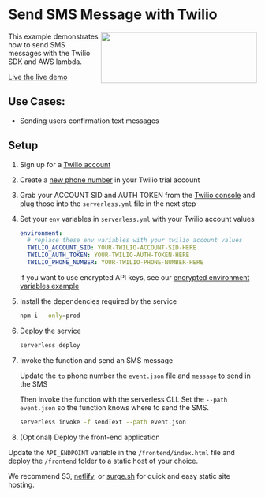 <!--
title: 'AWS Send SMS Message with Twilio example in NodeJS'
description: 'This example demonstrates how to send SMS messages with the Twilio SDK and AWS lambda.'
layout: Doc
framework: v1
platform: AWS
language: nodeJS
priority: 1
authorLink: 'https://github.com/darrenhgc'
authorName: 'Darren Holland'
authorAvatar: 'https://avatars0.githubusercontent.com/u/28113106?v=4&s=140'
-->
# Send SMS Message with Twilio

<img align="right" width="316" height="103" src="https://s3-us-west-2.amazonaws.com/assets.site.serverless.com/blog/twilio-logo.jpg">
This example demonstrates how to send SMS messages with the Twilio SDK and AWS lambda.

[Live the live demo](http://twilio-serverless-example.surge.sh)

## Use Cases:

* Sending users confirmation text messages

## Setup

1. Sign up for a [Twilio account](http://www.twilio.com)

2. Create a [new phone number](https://www.twilio.com/console/phone-numbers/) in your Twilio trial account

3. Grab your ACCOUNT SID and AUTH TOKEN from the [Twilio console](https://www.twilio.com/console) and plug those into the `serverless.yml` file in the next step

4. Set your `env` variables in `serverless.yml` with your Twilio account values

      ```yml
      environment:
        # replace these env variables with your twilio account values
        TWILIO_ACCOUNT_SID: YOUR-TWILIO-ACCOUNT-SID-HERE
        TWILIO_AUTH_TOKEN: YOUR-TWILIO-AUTH-TOKEN-HERE
        TWILIO_PHONE_NUMBER: YOUR-TWILIO-PHONE-NUMBER-HERE
      ```
    
      If you want to use encrypted API keys, see our [encrypted environment variables example](https://github.com/serverless/examples/tree/master/aws-node-env-variables-encrypted-in-a-file)
      
5. Install the dependencies required by the service 
      ```bash
      npm i --only=prod
      ```
      
6. Deploy the service 
      ```bash
      serverless deploy
      ```

7. Invoke the function and send an SMS message

      Update the `to` phone number the `event.json` file and `message` to send in the SMS
    
      Then invoke the function with the serverless CLI. Set the `--path event.json` so the function knows where to send the SMS.
    
      ```bash
      serverless invoke -f sendText --path event.json
      ```

8. (Optional) Deploy the front-end application

  Update the `API_ENDPOINT` variable in the `/frontend/index.html` file and deploy the `/frontend` folder to a static host of your choice.

  We recommend S3, [netlify](https://www.netlify.com/), or [surge.sh](http://surge.sh/) for quick and easy static site hosting.
